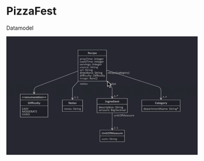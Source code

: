 # PizzaFest

Datamodel

![](https://github.com/dat18b/spring5-recipe-app-starter-files/blob/master/datamodel.png)
